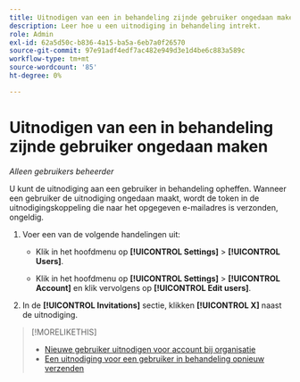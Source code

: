 ```yaml
---
title: Uitnodigen van een in behandeling zijnde gebruiker ongedaan maken
description: Leer hoe u een uitnodiging in behandeling intrekt.
role: Admin
exl-id: 62a5d50c-b836-4a15-ba5a-6eb7a0f26570
source-git-commit: 97e91adf4edf7ac482e949d3e1d4be6c883a589c
workflow-type: tm+mt
source-wordcount: '85'
ht-degree: 0%

---
```


# Uitnodigen van een in behandeling zijnde gebruiker ongedaan maken

*Alleen gebruikers beheerder*

U kunt de uitnodiging aan een gebruiker in behandeling opheffen. Wanneer een gebruiker de uitnodiging ongedaan maakt, wordt de token in de uitnodigingskoppeling die naar het opgegeven e-mailadres is verzonden, ongeldig.

1. Voer een van de volgende handelingen uit:

   * Klik in het hoofdmenu op **[!UICONTROL Settings]** > **[!UICONTROL Users]**.

   * Klik in het hoofdmenu op **[!UICONTROL Settings]** > **[!UICONTROL Account]** en klik vervolgens op **[!UICONTROL Edit users]**.

1. In de **[!UICONTROL Invitations]** sectie, klikken **[!UICONTROL X]** naast de uitnodiging.

>[!MORELIKETHIS]
>
>* [Nieuwe gebruiker uitnodigen voor account bij organisatie](user-invite.md)
>* [Een uitnodiging voor een gebruiker in behandeling opnieuw verzenden](user-resend-invite.md)

<!-- >* [Edit User Permissions or Delete a User](user-edit.md) -->
